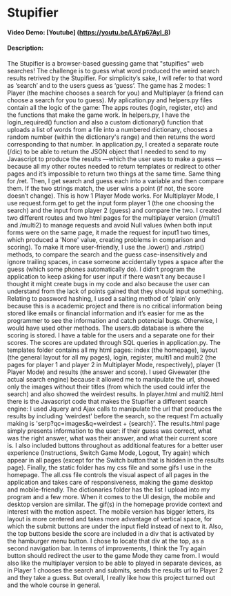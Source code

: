 # Stupifier
#### Video Demo:  [Youtube] (https://youtu.be/LAYp67Ayl_8)
#### Description:
The Stupifier is a browser-based guessing game that "stupifies" web searches!
The challenge is to guess what word produced the weird search results retrived by the Stupifier. For simplicity’s sake, I will refer to that word as ‘search’ and to the users guess as ‘guess’.
The game has 2 modes: 1 Player (the machine chooses a search for you) and Multiplayer (a friend can choose a search for you to guess).
My aplication.py and helpers.py files contain all the logic of the game: The apps routes (login, register, etc) and the functions that make the game work. In helpers.py, I have the login_required() function and also a custom dictionary() function that uploads a list of words from a file into a numbered dictionary, chooses a random number (within the dictionary's range) and then returns the word corresponding to that number. In application.py, I created a separate route (/dic) to be able to return the JSON object that I needed to send to my Javascript to produce the results —which the user uses to make a guess — because all my other routes needed to return templates or redirect to other pages and it’s impossible to return two things at the same time. Same thing for /ret. Then, I get search and guess each into a variable and then compare them. If the two strings match, the user wins a point (if not, the score doesn’t change). This is how 1 Player Mode works.
For Multiplayer Mode, I use request.form.get to get the input form player 1 (the one choosing the search) and the input from player 2 (guess) and compare the two. I created two different routes and two html pages for the multiplayer version (/multi1 and /multi2) to manage requests and avoid Null values (when both input forms were on the same page, it made the request for input1 two times, which produced a 'None' value, creating problems in comparison and scoring).
To make it more user-friendly, I use the .lower() and .rstrip() methods, to compare the search and the guess case-insensitively and ignore trailing spaces, in case someone accidentally types a space after the guess (which some phones automatically do).
I didn’t program the application to keep asking for user input if there wasn’t any because I thought it might create bugs in my code and also because the user can understand from the lack of points gained that they should input something. Relating to password hashing, I used a salting method of ‘plain’ only because this is a academic project and there is no critical information being stored like emails or financial information and it’s easier for me as the programmer to see the information and catch potencial bugs. Otherwise, I would have used other methods.
The users.db database is where the scoring is stored. I have a table for the users and a separate one for their scores. The scores are updated through SQL queries in application.py.
The templates folder contains all my html pages: index (the homepage), layout (the general layout for all my pages), login, register, multi1 and multi2 (the pages for player 1 and player 2 in Multiplayer Mode, respectively), player (1 Player Mode) and results (the answer and score). I used Givewater (the actual search engine) because it allowed me to manipulate the url, showed only the images without their titles (from which the used could infer the search) and also showed the weirdest results.
In player.html and multi2.html there is the Javascript code that makes the Stupifier a different search engine: I used Jquery and Ajax calls to manipulate the url that produces the results by including 'weirdest' before the search, so the request I'm actually making is 'serp?qc=images&q=weirdest + {search}'.
The results.html page simply presents information to the user: if their guess was correct, what was the right answer, what was their answer, and what their current score is. I also included buttons throughout as additional features for a better user experience (Instructions, Switch Game Mode, Logout, Try again) which appear in all pages (except for the Switch button that is hidden in the results page).
Finally, the static folder has my css file and some gifs I use in the homepage. The all.css file controls the visual aspect of all pages in the application and takes care of responsiveness, making the game desktop and mobile-friendly. The dictionaries folder has the list I upload into my program and a few more.
When it comes to the UI design, the mobile and desktop version are similar. The gif(s) in the homepage provide context and interest with the motion aspect. The mobile version has bigger letters, its layout is more centered and takes more advantage of vertical space, for which the submit buttons are under the input field instead of next to it. Also, the top buttons beside the score are included in a div that is activated by the hamburger menu button. I chose to locate that div at the top, as a second navigation bar.
In terms of improvements, I think the Try again button should redirect the user to the game Mode they came from. I would also like the multiplayer version to be able to played in separate devices, as in Player 1 chooses the search and submits, sends the results url to Player 2 and they take a guess. But overall, I really like how this project turned out and the whole course in general.
